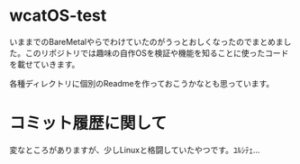 # wcatOS-test
いままでのBareMetalやらでわけていたのがうっとおしくなったのでまとめました。このリポジトリでは趣味の自作OSを検証や機能を知ることに使ったコードを載せていきます。  

各種ディレクトリに個別のReadmeを作っておこうかなとも思っています。  

# コミット履歴に関して  
変なところがありますが、少しLinuxと格闘していたやつです。ﾕﾙｼﾃｪ...  
